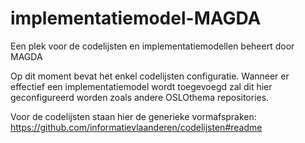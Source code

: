 # implementatiemodel-MAGDA
Een plek voor de codelijsten en implementatiemodellen beheert door MAGDA

Op dit moment bevat het enkel codelijsten configuratie. 
Wanneer er effectief een implementatiemodel wordt toegevoegd zal dit hier geconfigureerd worden zoals 
andere OSLOthema repositories.

Voor de codelijsten staan hier de generieke vormafspraken: https://github.com/informatievlaanderen/codelijsten#readme
